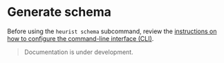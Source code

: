 # Generate schema

Before using the `heurist schema` subcommand, review the [instructions on how to configure the command-line interface (CLI)](../index.md#configure-the-cli).

> Documentation is under development.
